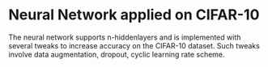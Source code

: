 # Neural Network applied on CIFAR-10
The neural network supports n-hiddenlayers and is implemented with several tweaks to increase accuracy on the CIFAR-10 dataset. Such tweaks involve data augmentation, dropout, cyclic learning rate scheme.

